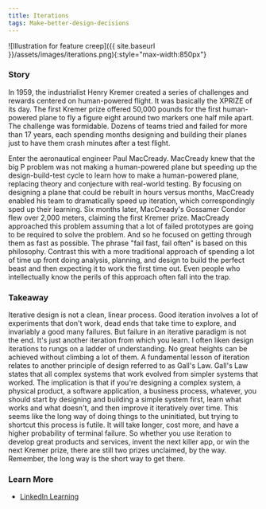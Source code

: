 ```yaml
---
title: Iterations
tags: Make-better-design-decisions
---
```


![Illustration for feature creep]({{ site.baseurl }}/assets/images/iterations.png){:style="max-width:850px"}

<!--more-->

### Story

In 1959, the industrialist Henry Kremer created a series of challenges and rewards centered on human-powered flight. It was basically the XPRIZE of its day. The first Kremer prize offered 50,000 pounds for the first human-powered plane to fly a figure eight around two markers one half mile apart. The challenge was formidable. Dozens of teams tried and failed for more than 17 years, each spending months designing and building their planes just to have them crash minutes after a test flight.

Enter the aeronautical engineer Paul MacCready. MacCready knew that the big P problem was not making a human-powered plane but speeding up the design-build-test cycle to learn how to make a human-powered plane, replacing theory and conjecture with real-world testing. By focusing on designing a plane that could be rebuilt in hours versus months, MacCready enabled his team to dramatically speed up iteration, which correspondingly sped up their learning. Six months later, MacCready's Gossamer Condor flew over 2,000 meters, claiming the first Kremer prize. MacCready approached this problem assuming that a lot of failed prototypes are going to be required to solve the problem. And so he focused on getting through them as fast as possible. The phrase "fail fast, fail often" is based on this philosophy. Contrast this with a more traditional approach of spending a lot of time up front doing analysis, planning, and design to build the perfect beast and then expecting it to work the first time out. Even people who intellectually know the perils of this approach often fall into the trap.

### Takeaway

Iterative design is not a clean, linear process. Good iteration involves a lot of experiments that don't work, dead ends that take time to explore, and invariably a good many failures. But failure in an iterative paradigm is not the end. It's just another iteration from which you learn. I often liken design iterations to rungs on a ladder of understanding. No great heights can be achieved without climbing a lot of them. A fundamental lesson of iteration relates to another principle of design referred to as Gall's Law. Gall's Law states that all complex systems that work evolved from simpler systems that worked. The implication is that if you're designing a complex system, a physical product, a software application, a business process, whatever, you should start by designing and building a simple system first, learn what works and what doesn't, and then improve it iteratively over time. This seems like the long way of doing things to the uninitiated, but trying to shortcut this process is futile. It will take longer, cost more, and have a higher probability of terminal failure. So whether you use iteration to develop great products and services, invent the next killer app, or win the next Kremer prize, there are still two prizes unclaimed, by the way. Remember, the long way is the short way to get there.

### Learn More

* [LinkedIn Learning](https://www.linkedin.com/learning/universal-principles-of-design/iteration)
